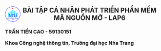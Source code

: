 <h2><img style="float: left" src="NTU_logo.png" width="50" height="50"><center> BÀI TẬP CÁ NHÂN PHÁT TRIỂN PHẦN MỀM MÃ NGUỒN MỞ - LAP6</center></h2>

<h3>TRẦN TIẾN CAO - 59130151
  
Khoa Công nghệ thông tin, Trường đại học Nha Trang</h3>
